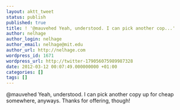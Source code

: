 ```yaml
---
layout: aktt_tweet
status: publish
published: true
title: ! '@mauvehed Yeah, understood. I can pick another cop...'
author: nelhage
author_login: nelhage
author_email: nelhage@mit.edu
author_url: http://nelhage.com
wordpress_id: 1671
wordpress_url: http://twitter-179056075989987328
date: 2012-03-12 00:07:49.000000000 +01:00
categories: []
tags: []
---
```

@mauvehed Yeah, understood. I can pick another copy up for cheap somewhere, anyways. Thanks for offering, though!

